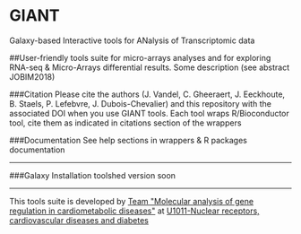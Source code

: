 # GIANT
Galaxy-based Interactive tools for ANalysis of Transcriptomic data

##User-friendly tools suite for micro-arrays analyses and for exploring RNA-seq & Micro-Arrays differential results.
Some description (see abstract JOBIM2018)

###Citation
Please cite the authors (J. Vandel, C. Gheeraert, J. Eeckhoute, B. Staels, P. Lefebvre, J. Dubois-Chevalier) and this repository with the associated DOI when you use GIANT tools.
Each tool wraps R/Bioconductor tool, cite them as indicated in citations section of the wrappers

###Documentation
See help sections in wrappers & R packages documentation

-------------------------------------------------------------------------------------------------------------------
###Galaxy Installation
toolshed version soon

------------------------------------

This tools suite is developed by [Team "Molecular analysis of gene regulation in cardiometabolic diseases"](https://u1011.pasteur-lille.fr/lunite/theme-4-analyse-moleculaire-de-la-regulation-des-genes-dans-le-syndrome-cardiometabolique/) at [U1011-Nuclear receptors, cardiovascular diseases and diabetes](http://u1011.pasteur-lille.fr/accueil/)



